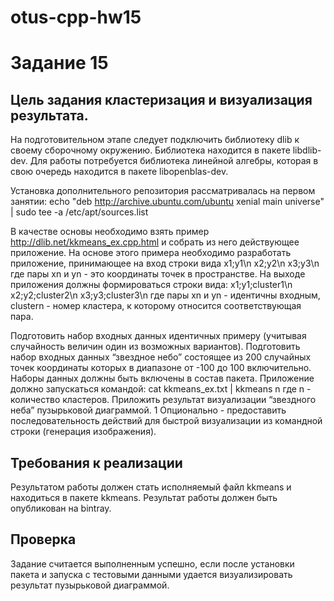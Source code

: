 # otus-cpp-hw15

# Задание 15
## Цель задания кластеризация и визуализация результата.

На подготовительном этапе следует подключить библиотеку dlib к своему
сборочному окружению. Библиотека находится в пакете libdlib-dev. Для
работы потребуется библиотека линейной алгебры, которая в свою очередь
находится в пакете libopenblas-dev.

Установка дополнительного репозитория рассматривалась на первом
занятии:
echo "deb http://archive.ubuntu.com/ubuntu xenial main universe" \
| sudo tee -a /etc/apt/sources.list

В качестве основы необходимо взять пример http://dlib.net/kkmeans_ex.cpp.html
и собрать из него действующее приложение. 
На основе этого примера необходимо разработать приложение, принимающее
на вход строки вида
x1;y1\n
x2;y2\n
x3;y3\n
где пары xn и yn - это координаты точек в пространстве. На выходе
приложения должны формироваться строки вида:
x1;y1;cluster1\n
x2;y2;cluster2\n
x3;y3;cluster3\n
где пары xn и yn - идентичны входным, clustern - номер кластера, к
которому относится соответствующая пара.

Подготовить набор входных данных идентичных примеру (учитывая 
случайность величин один из возможных вариантов).
Подготовить набор входных данных “звездное небо” состоящее из 200
случайных точек координаты которых в диапазоне от -100 до 100
включительно.
Наборы данных должны быть включены в состав пакета.
Приложение должно запускаться командой:
cat kkmeans_ex.txt | kkmeans n
где n - количество кластеров.
Приложить результат визуализации “звездного неба” пузырьковой
диаграммой.
1
Опционально - предоставить последовательность действий для быстрой
визуализации из командной строки (генерация изображения).

## Требования к реализации
Результатом работы должен стать исполняемый файл kkmeans и находиться
в пакете kkmeans. Результат работы должен быть опубликован на bintray.

## Проверка
Задание считается выполненным успешно, если после установки пакета
и запуска с тестовыми данными удается визуализировать результат
пузырьковой диаграммой.
